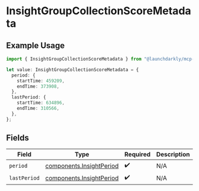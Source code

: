# InsightGroupCollectionScoreMetadata

## Example Usage

```typescript
import { InsightGroupCollectionScoreMetadata } from "@launchdarkly/mcp-server/models/components";

let value: InsightGroupCollectionScoreMetadata = {
  period: {
    startTime: 459209,
    endTime: 373908,
  },
  lastPeriod: {
    startTime: 634896,
    endTime: 310566,
  },
};
```

## Fields

| Field                                                                | Type                                                                 | Required                                                             | Description                                                          |
| -------------------------------------------------------------------- | -------------------------------------------------------------------- | -------------------------------------------------------------------- | -------------------------------------------------------------------- |
| `period`                                                             | [components.InsightPeriod](../../models/components/insightperiod.md) | :heavy_check_mark:                                                   | N/A                                                                  |
| `lastPeriod`                                                         | [components.InsightPeriod](../../models/components/insightperiod.md) | :heavy_check_mark:                                                   | N/A                                                                  |